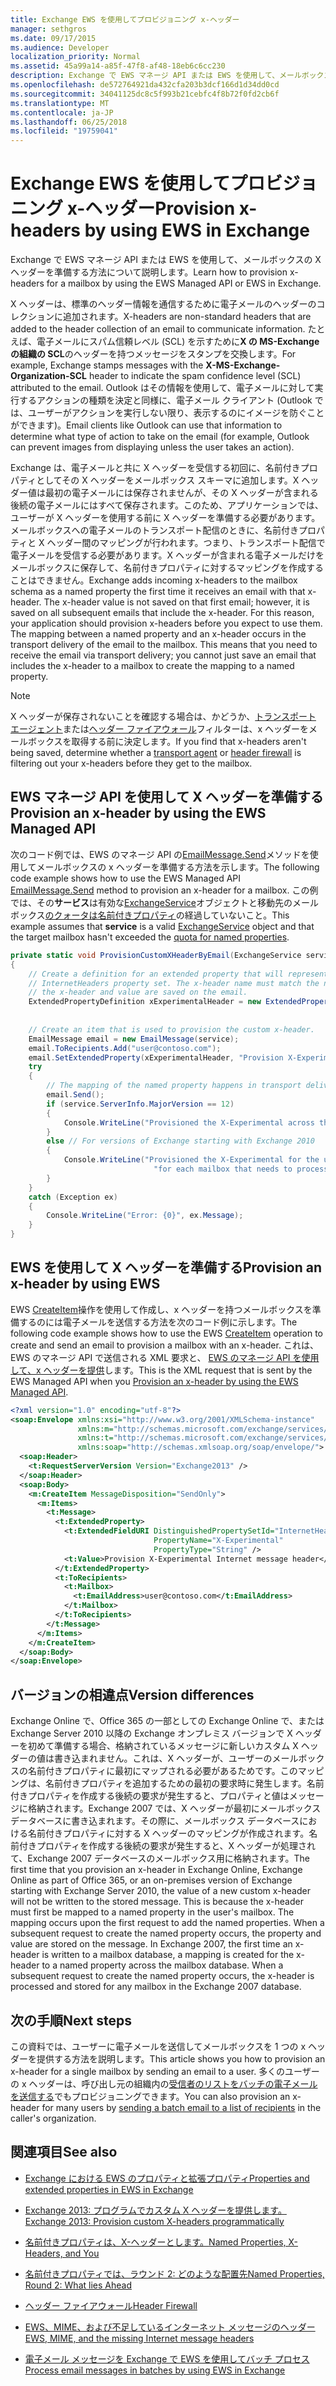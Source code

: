 ```yaml
---
title: Exchange EWS を使用してプロビジョニング x-ヘッダー
manager: sethgros
ms.date: 09/17/2015
ms.audience: Developer
localization_priority: Normal
ms.assetid: 45a99a14-a85f-47f8-af48-18eb6c6cc230
description: Exchange で EWS マネージ API または EWS を使用して、メールボックスの X ヘッダーを準備する方法について説明します。
ms.openlocfilehash: de572764921da432cfa203b3dcf166d1d34dd0cd
ms.sourcegitcommit: 34041125dc8c5f993b21cebfc4f8b72f0fd2cb6f
ms.translationtype: MT
ms.contentlocale: ja-JP
ms.lasthandoff: 06/25/2018
ms.locfileid: "19759041"
---
```

# <a name="provision-x-headers-by-using-ews-in-exchange"></a><span data-ttu-id="731a4-103">Exchange EWS を使用してプロビジョニング x-ヘッダー</span><span class="sxs-lookup"><span data-stu-id="731a4-103">Provision x-headers by using EWS in Exchange</span></span>

<span data-ttu-id="731a4-104">Exchange で EWS マネージ API または EWS を使用して、メールボックスの X ヘッダーを準備する方法について説明します。</span><span class="sxs-lookup"><span data-stu-id="731a4-104">Learn how to provision x-headers for a mailbox by using the EWS Managed API or EWS in Exchange.</span></span>
  
<span data-ttu-id="731a4-105">X ヘッダーは、標準のヘッダー情報を通信するために電子メールのヘッダーのコレクションに追加されます。</span><span class="sxs-lookup"><span data-stu-id="731a4-105">X-headers are non-standard headers that are added to the header collection of an email to communicate information.</span></span> <span data-ttu-id="731a4-106">たとえば、電子メールにスパム信頼レベル (SCL) を示すために**X の MS-Exchange の組織の SCL**のヘッダーを持つメッセージをスタンプを交換します。</span><span class="sxs-lookup"><span data-stu-id="731a4-106">For example, Exchange stamps messages with the **X-MS-Exchange-Organization-SCL** header to indicate the spam confidence level (SCL) attributed to the email.</span></span> <span data-ttu-id="731a4-107">Outlook はその情報を使用して、電子メールに対して実行するアクションの種類を決定と同様に、電子メール クライアント (Outlook では、ユーザーがアクションを実行しない限り、表示するのにイメージを防ぐことができます)。</span><span class="sxs-lookup"><span data-stu-id="731a4-107">Email clients like Outlook can use that information to determine what type of action to take on the email (for example, Outlook can prevent images from displaying unless the user takes an action).</span></span> 
  
<span data-ttu-id="731a4-p102">Exchange は、電子メールと共に X ヘッダーを受信する初回に、名前付きプロパティとしてその X ヘッダーをメールボックス スキーマに追加します。X ヘッダー値は最初の電子メールには保存されませんが、その X ヘッダーが含まれる後続の電子メールにはすべて保存されます。このため、アプリケーションでは、ユーザーが X ヘッダーを使用する前に X ヘッダーを準備する必要があります。メールボックスへの電子メールのトランスポート配信のときに、名前付きプロパティと X ヘッダー間のマッピングが行われます。つまり、トランスポート配信で電子メールを受信する必要があります。X ヘッダーが含まれる電子メールだけをメールボックスに保存して、名前付きプロパティに対するマッピングを作成することはできません。</span><span class="sxs-lookup"><span data-stu-id="731a4-p102">Exchange adds incoming x-headers to the mailbox schema as a named property the first time it receives an email with that x-header. The x-header value is not saved on that first email; however, it is saved on all subsequent emails that include the x-header. For this reason, your application should provision x-headers before you expect to use them. The mapping between a named property and an x-header occurs in the transport delivery of the email to the mailbox. This means that you need to receive the email via transport delivery; you cannot just save an email that includes the x-header to a mailbox to create the mapping to a named property.</span></span>
  
> [!NOTE]
> <span data-ttu-id="731a4-113">X ヘッダーが保存されないことを確認する場合は、かどうか、[トランスポート エージェント](http://code.msdn.microsoft.com/Exchange-2013-Build-an-32f62f5a)または[ヘッダー ファイアウォール](http://technet.microsoft.com/en-us/library/bb232136%28v=exchg.150%29.aspx)フィルターは、x ヘッダーをメールボックスを取得する前に決定します。</span><span class="sxs-lookup"><span data-stu-id="731a4-113">If you find that x-headers aren't being saved, determine whether a [transport agent](http://code.msdn.microsoft.com/Exchange-2013-Build-an-32f62f5a) or [header firewall](http://technet.microsoft.com/en-us/library/bb232136%28v=exchg.150%29.aspx) is filtering out your x-headers before they get to the mailbox.</span></span> 
  
## <a name="provision-an-x-header-by-using-the-ews-managed-api"></a><span data-ttu-id="731a4-114">EWS マネージ API を使用して X ヘッダーを準備する</span><span class="sxs-lookup"><span data-stu-id="731a4-114">Provision an x-header by using the EWS Managed API</span></span>
<span data-ttu-id="731a4-115"><a name="bk_example1"> </a></span><span class="sxs-lookup"><span data-stu-id="731a4-115"></span></span>

<span data-ttu-id="731a4-116">次のコード例では、EWS のマネージ API の[EmailMessage.Send](http://msdn.microsoft.com/en-us/library/office/microsoft.exchange.webservices.data.emailmessage.send%28v=exchg.80%29.aspx)メソッドを使用してメールボックスの x ヘッダーを準備する方法を示します。</span><span class="sxs-lookup"><span data-stu-id="731a4-116">The following code example shows how to use the EWS Managed API [EmailMessage.Send](http://msdn.microsoft.com/en-us/library/office/microsoft.exchange.webservices.data.emailmessage.send%28v=exchg.80%29.aspx) method to provision an x-header for a mailbox.</span></span> <span data-ttu-id="731a4-117">この例では、その**サービス**は有効な[ExchangeService](http://msdn.microsoft.com/en-us/library/microsoft.exchange.webservices.data.exchangeservice%28v=exchg.80%29.aspx)オブジェクトと移動先のメールボックス[のクォータは名前付きプロパティ](http://technet.microsoft.com/en-us/library/bb851492%28v=EXCHG.80%29.aspx)の経過していないこと。</span><span class="sxs-lookup"><span data-stu-id="731a4-117">This example assumes that **service** is a valid [ExchangeService](http://msdn.microsoft.com/en-us/library/microsoft.exchange.webservices.data.exchangeservice%28v=exchg.80%29.aspx) object and that the target mailbox hasn't exceeded the [quota for named properties](http://technet.microsoft.com/en-us/library/bb851492%28v=EXCHG.80%29.aspx).</span></span>
  
```cs
private static void ProvisionCustomXHeaderByEmail(ExchangeService service)
{
    // Create a definition for an extended property that will represent a custom x-header. X-headers must be created in the
    // InternetHeaders property set. The x-header name must match the name of the x-header sent in the subsequent emails so
    // the x-header and value are saved on the email.
    ExtendedPropertyDefinition xExperimentalHeader = new ExtendedPropertyDefinition(DefaultExtendedPropertySet.InternetHeaders,
                                                                                            "X-Experimental",
                                                                                            MapiPropertyType.String);
    // Create an item that is used to provision the custom x-header.
    EmailMessage email = new EmailMessage(service);
    email.ToRecipients.Add("user@contoso.com");
    email.SetExtendedProperty(xExperimentalHeader, "Provision X-Experimental Internet message header");
    try
    {
        // The mapping of the named property happens in transport delivery.
        email.Send();
        if (service.ServerInfo.MajorVersion == 12)
        {
            Console.WriteLine("Provisioned the X-Experimental across the mailbox database that hosts the user's mailbox.");
        }
        else // For versions of Exchange starting with Exchange 2010
        {
            Console.WriteLine("Provisioned the X-Experimental for the user's mailbox. You will need to run this " +
                                "for each mailbox that needs to process this x-header.");
        }
    }
    catch (Exception ex)
    {
        Console.WriteLine("Error: {0}", ex.Message);
    }
}
```

## <a name="provision-an-x-header-by-using-ews"></a><span data-ttu-id="731a4-118">EWS を使用して X ヘッダーを準備する</span><span class="sxs-lookup"><span data-stu-id="731a4-118">Provision an x-header by using EWS</span></span>
<span data-ttu-id="731a4-119"><a name="bk_example1"> </a></span><span class="sxs-lookup"><span data-stu-id="731a4-119"></span></span>

<span data-ttu-id="731a4-120">EWS [CreateItem](http://msdn.microsoft.com/library/78a52120-f1d0-4ed7-8748-436e554f75b6%28Office.15%29.aspx)操作を使用して作成し、x ヘッダーを持つメールボックスを準備するのには電子メールを送信する方法を次のコード例に示します。</span><span class="sxs-lookup"><span data-stu-id="731a4-120">The following code example shows how to use the EWS [CreateItem](http://msdn.microsoft.com/library/78a52120-f1d0-4ed7-8748-436e554f75b6%28Office.15%29.aspx) operation to create and send an email to provision a mailbox with an x-header.</span></span> <span data-ttu-id="731a4-121">これは、EWS のマネージ API で送信される XML 要求と、 [EWS のマネージ API を使用して、x ヘッダーを提供](#bk_example1)します。</span><span class="sxs-lookup"><span data-stu-id="731a4-121">This is the XML request that is sent by the EWS Managed API when you [Provision an x-header by using the EWS Managed API](#bk_example1).</span></span>
  
```XML
<?xml version="1.0" encoding="utf-8"?>
<soap:Envelope xmlns:xsi="http://www.w3.org/2001/XMLSchema-instance"
               xmlns:m="http://schemas.microsoft.com/exchange/services/2006/messages"
               xmlns:t="http://schemas.microsoft.com/exchange/services/2006/types"
               xmlns:soap="http://schemas.xmlsoap.org/soap/envelope/">
  <soap:Header>
    <t:RequestServerVersion Version="Exchange2013" />
  </soap:Header>
  <soap:Body>
    <m:CreateItem MessageDisposition="SendOnly">
      <m:Items>
        <t:Message>
          <t:ExtendedProperty>
            <t:ExtendedFieldURI DistinguishedPropertySetId="InternetHeaders"
                                PropertyName="X-Experimental"
                                PropertyType="String" />
            <t:Value>Provision X-Experimental Internet message header</t:Value>
          </t:ExtendedProperty>
          <t:ToRecipients>
            <t:Mailbox>
              <t:EmailAddress>user@contoso.com</t:EmailAddress>
            </t:Mailbox>
          </t:ToRecipients>
        </t:Message>
      </m:Items>
    </m:CreateItem>
  </soap:Body>
</soap:Envelope>

```

## <a name="version-differences"></a><span data-ttu-id="731a4-122">バージョンの相違点</span><span class="sxs-lookup"><span data-stu-id="731a4-122">Version differences</span></span>
<span data-ttu-id="731a4-123"><a name="bk_example1"> </a></span><span class="sxs-lookup"><span data-stu-id="731a4-123"></span></span>

<span data-ttu-id="731a4-p105">Exchange Online で、Office 365 の一部としての Exchange Online で、または Exchange Server 2010 以降の Exchange オンプレミス バージョンで X ヘッダーを初めて準備する場合、格納されているメッセージに新しいカスタム X ヘッダーの値は書き込まれません。これは、X ヘッダーが、ユーザーのメールボックスの名前付きプロパティに最初にマップされる必要があるためです。このマッピングは、名前付きプロパティを追加するための最初の要求時に発生します。名前付きプロパティを作成する後続の要求が発生すると、プロパティと値はメッセージに格納されます。Exchange 2007 では、X ヘッダーが最初にメールボックス データベースに書き込まれます。その際に、メールボックス データベースにおける名前付きプロパティに対する X ヘッダーのマッピングが作成されます。名前付きプロパティを作成する後続の要求が発生すると、X ヘッダーが処理されて、Exchange 2007 データベースのメールボックス用に格納されます。</span><span class="sxs-lookup"><span data-stu-id="731a4-p105">The first time that you provision an x-header in Exchange Online, Exchange Online as part of Office 365, or an on-premises version of Exchange starting with Exchange Server 2010, the value of a new custom x-header will not be written to the stored message. This is because the x-header must first be mapped to a named property in the user's mailbox. The mapping occurs upon the first request to add the named properties. When a subsequent request to create the named property occurs, the property and value are stored on the message. In Exchange 2007, the first time an x-header is written to a mailbox database, a mapping is created for the x-header to a named property across the mailbox database. When a subsequent request to create the named property occurs, the x-header is processed and stored for any mailbox in the Exchange 2007 database.</span></span>
  
## <a name="next-steps"></a><span data-ttu-id="731a4-130">次の手順</span><span class="sxs-lookup"><span data-stu-id="731a4-130">Next steps</span></span>
<span data-ttu-id="731a4-131"><a name="bk_example1"> </a></span><span class="sxs-lookup"><span data-stu-id="731a4-131"></span></span>

<span data-ttu-id="731a4-132">この資料では、ユーザーに電子メールを送信してメールボックスを 1 つの x ヘッダーを提供する方法を説明します。</span><span class="sxs-lookup"><span data-stu-id="731a4-132">This article shows you how to provision an x-header for a single mailbox by sending an email to a user.</span></span> <span data-ttu-id="731a4-133">多くのユーザーの x ヘッダーは、呼び出し元の組織内の[受信者のリストをバッチの電子メールを送信する](how-to-process-email-messages-in-batches-by-using-ews-in-exchange.md)でもプロビジョニングできます。</span><span class="sxs-lookup"><span data-stu-id="731a4-133">You can also provision an x-header for many users by [sending a batch email to a list of recipients](how-to-process-email-messages-in-batches-by-using-ews-in-exchange.md) in the caller's organization.</span></span> 
  
## <a name="see-also"></a><span data-ttu-id="731a4-134">関連項目</span><span class="sxs-lookup"><span data-stu-id="731a4-134">See also</span></span>


- [<span data-ttu-id="731a4-135">Exchange における EWS のプロパティと拡張プロパティ</span><span class="sxs-lookup"><span data-stu-id="731a4-135">Properties and extended properties in EWS in Exchange</span></span>](properties-and-extended-properties-in-ews-in-exchange.md)
    
- [<span data-ttu-id="731a4-136">Exchange 2013: プログラムでカスタム X ヘッダーを提供します。</span><span class="sxs-lookup"><span data-stu-id="731a4-136">Exchange 2013: Provision custom X-headers programmatically</span></span>](http://code.msdn.microsoft.com/exchange/Exchange-2013-Provision-d4ef5719)
    
- [<span data-ttu-id="731a4-137">名前付きプロパティは、X-ヘッダーとします。</span><span class="sxs-lookup"><span data-stu-id="731a4-137">Named Properties, X-Headers, and You</span></span>](http://blogs.technet.com/b/exchange/archive/2009/04/06/3407221.aspx)
    
- [<span data-ttu-id="731a4-138">名前付きプロパティでは、ラウンド 2: どのような配置先</span><span class="sxs-lookup"><span data-stu-id="731a4-138">Named Properties, Round 2: What lies Ahead</span></span>](http://blogs.technet.com/b/exchange/archive/2009/06/12/3407672.aspx)
    
- [<span data-ttu-id="731a4-139">ヘッダー ファイアウォール</span><span class="sxs-lookup"><span data-stu-id="731a4-139">Header Firewall</span></span>](http://technet.microsoft.com/en-us/library/bb232136%28v=exchg.150%29.aspx)
    
- [<span data-ttu-id="731a4-140">EWS、MIME、および不足しているインターネット メッセージのヘッダー</span><span class="sxs-lookup"><span data-stu-id="731a4-140">EWS, MIME, and the missing Internet message headers</span></span>](http://msdn.microsoft.com/library/office/hh545614%28v=exchg.140%29.aspx)
    
- [<span data-ttu-id="731a4-141">電子メール メッセージを Exchange で EWS を使用してバッチ プロセス</span><span class="sxs-lookup"><span data-stu-id="731a4-141">Process email messages in batches by using EWS in Exchange</span></span>](how-to-process-email-messages-in-batches-by-using-ews-in-exchange.md)
    

